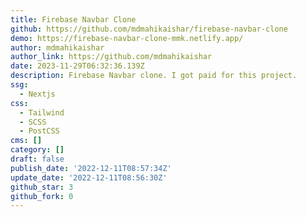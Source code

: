 ```yaml
---
title: Firebase Navbar Clone
github: https://github.com/mdmahikaishar/firebase-navbar-clone
demo: https://firebase-navbar-clone-mmk.netlify.app/
author: mdmahikaishar
author_link: https://github.com/mdmahikaishar
date: 2023-11-29T06:32:36.139Z
description: Firebase Navbar clone. I got paid for this project.
ssg:
  - Nextjs
css:
  - Tailwind
  - SCSS
  - PostCSS
cms: []
category: []
draft: false
publish_date: '2022-12-11T08:57:34Z'
update_date: '2022-12-11T08:56:30Z'
github_star: 3
github_fork: 0
---
```

